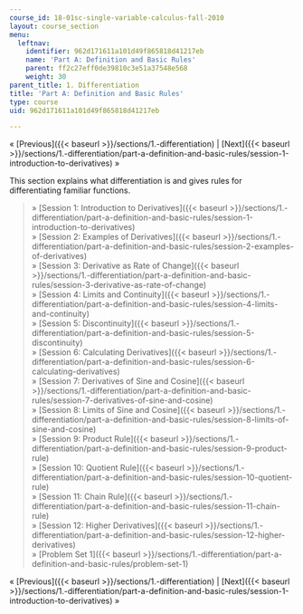 ```yaml
---
course_id: 18-01sc-single-variable-calculus-fall-2010
layout: course_section
menu:
  leftnav:
    identifier: 962d171611a101d49f865818d41217eb
    name: 'Part A: Definition and Basic Rules'
    parent: ff2c27eff0de39810c3e51a37548e568
    weight: 30
parent_title: 1. Differentiation
title: 'Part A: Definition and Basic Rules'
type: course
uid: 962d171611a101d49f865818d41217eb

---
```


« [Previous]({{< baseurl >}}/sections/1.-differentiation) | [Next]({{< baseurl >}}/sections/1.-differentiation/part-a-definition-and-basic-rules/session-1-introduction-to-derivatives) »

This section explains what differentiation is and gives rules for differentiating familiar functions.

> » [Session 1: Introduction to Derivatives]({{< baseurl >}}/sections/1.-differentiation/part-a-definition-and-basic-rules/session-1-introduction-to-derivatives)  
> » [Session 2: Examples of Derivatives]({{< baseurl >}}/sections/1.-differentiation/part-a-definition-and-basic-rules/session-2-examples-of-derivatives)  
> » [Session 3: Derivative as Rate of Change]({{< baseurl >}}/sections/1.-differentiation/part-a-definition-and-basic-rules/session-3-derivative-as-rate-of-change)  
> » [Session 4: Limits and Continuity]({{< baseurl >}}/sections/1.-differentiation/part-a-definition-and-basic-rules/session-4-limits-and-continuity)  
> » [Session 5: Discontinuity]({{< baseurl >}}/sections/1.-differentiation/part-a-definition-and-basic-rules/session-5-discontinuity)  
> » [Session 6: Calculating Derivatives]({{< baseurl >}}/sections/1.-differentiation/part-a-definition-and-basic-rules/session-6-calculating-derivatives)  
> » [Session 7: Derivatives of Sine and Cosine]({{< baseurl >}}/sections/1.-differentiation/part-a-definition-and-basic-rules/session-7-derivatives-of-sine-and-cosine)  
> » [Session 8: Limits of Sine and Cosine]({{< baseurl >}}/sections/1.-differentiation/part-a-definition-and-basic-rules/session-8-limits-of-sine-and-cosine)  
> » [Session 9: Product Rule]({{< baseurl >}}/sections/1.-differentiation/part-a-definition-and-basic-rules/session-9-product-rule)  
> » [Session 10: Quotient Rule]({{< baseurl >}}/sections/1.-differentiation/part-a-definition-and-basic-rules/session-10-quotient-rule)  
> » [Session 11: Chain Rule]({{< baseurl >}}/sections/1.-differentiation/part-a-definition-and-basic-rules/session-11-chain-rule)  
> » [Session 12: Higher Derivatives]({{< baseurl >}}/sections/1.-differentiation/part-a-definition-and-basic-rules/session-12-higher-derivatives)  
> » [Problem Set 1]({{< baseurl >}}/sections/1.-differentiation/part-a-definition-and-basic-rules/problem-set-1)

« [Previous]({{< baseurl >}}/sections/1.-differentiation) | [Next]({{< baseurl >}}/sections/1.-differentiation/part-a-definition-and-basic-rules/session-1-introduction-to-derivatives) »